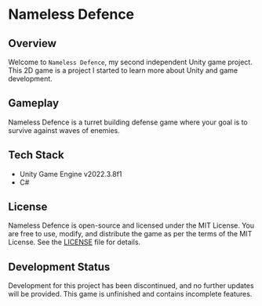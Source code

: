 # Nameless Defence

## Overview
Welcome to `Nameless Defence`, my second independent Unity game project. This 2D game is a project I started to learn more about Unity and game development.

## Gameplay
Nameless Defence is a turret building defense game where your goal is to survive against waves of enemies.

## Tech Stack
- Unity Game Engine v2022.3.8f1
- C#

## License
Nameless Defence is open-source and licensed under the MIT License. You are free to use, modify, and distribute the game as per the terms of the MIT License. See the [LICENSE](LICENSE) file for details.

## Development Status
Development for this project has been discontinued, and no further updates will be provided. This game is unfinished and contains incomplete features.
